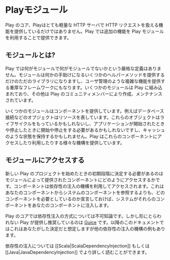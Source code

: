 <!--- Copyright (C) 2009-2015 Typesafe Inc. <http://www.typesafe.com> -->
<!--
# Play Modules
-->
# Playモジュール

<!--
At its core, Play is a very lightweight HTTP server, providing mechanisms for serving HTTP requests, but not much else. Additional functionality in Play is provided through the use of Play modules.
-->
Play のコア、Playはとても軽量な HTTP サーバで HTTP リクエストを扱える機能を提供しているだけではありません。Play では追加の機能を Play モジュールを利用することで提供できます。


<!--
## What is a module?
-->
## モジュールとは?
<!--
There is no strict definition in Play of what a module is or isn't - a module could be just a library that provides some helper methods to help you do something, or it could be a full framework providing complex functionality such as user management. Some modules are built in to Play, others are written and maintained by members of the Play community.
-->
Play では何がモジュールで何がモジュールでないかという厳格な定義はありません。モジュールは何かの手助けになるいくつかのヘルパーメソッドを提供するだけのただのライブラリになりますし、ユーザ管理のような複雑な機能を提供する重厚なフレームワークにもなります。いくつかのモジュールは Play に組み込まれており、その他は Play のコミュニティメンバーにより作成、メンテナンスされています。

<!--
Some modules provide components - objects that represent resources, for example a database connection.  These objects may have a lifecycle and need to be started and stopped when the application starts and stops, and they may hold some state such as a cache. Play provides a variety of mechanisms for accessing and using these components. Components are not only provided by modules, they may be provided by the application themselves.
-->
いくつかのモジュールはコンポーネントを提供しています。例えばデータベース接続などのオブジェクトはリソースを表しています。これらのオブジェクトはライフサイクルをもっているかもしれないし、アプリケーションが開始されたときや停止したときに開始や停止をする必要があるかもしれないですし、キャッシュのような状態を保持するかもしれません。Play はこれらのコンポーネントにアクセスしたり利用したりする様々な機構を提供しています。

<!--
## Accessing modules
-->
## モジュールにアクセスする

<!--
One of the earliest decisions that you need to make when starting a new Play project is how you will access the components provided by modules. Components are accessed through the use of a dependency injection mechanism, where rather than having your components look up other components in the system, your components declare what other components they need, and the system injects those components into your components.
-->
新しい Play のプロジェクトを始めたときの初期段階に決定する必要があるのはモジュールによって提供されたコンポーネントにどのようにアクセスするかです。コンポーネントは依存性の注入の機構を利用してアクセスされます。これはあなたのコンポーネントからシステムのコンポーネントを参照するよりも、どのコンポーネントを必要としているのか宣言しておけば、システムがそれらのコンポーネントをあなたのコンポーネントに注入します。


<!--
At its core, Play is agnostic to any particular form of dependency injection, however out of the box Play provides and we recommend that you use [Guice](https://github.com/google/guice). The remainder of this documentation will assume that this is the decision that you have made, however there will be examples of how to integrate with other dependency injection mechanisms.
-->
Play のコアでは依存性注入の方式については不可知論です。しかし形にとらわれない Play が提供し推奨しているのは [Guice](https://github.com/google/guice) です。以降のこのドキュメントではこれはあなたがした決定だと想定しますが他の依存性の注入の機構の例もあります。

<!--
You can read more about dependency injection in [[Scala|ScalaDependencyInjection]] or [[Java|JavaDependencyInjection]].
-->
依存性の注入については [[Scala|ScalaDependencyInjection]] もしくは [[Java|JavaDependencyInjection]] でより詳しく読むことができます。
